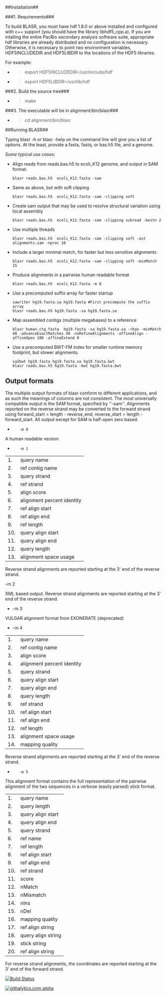 ##Installation##

###1. Requirements###

  To build BLASR, you must have hdf 1.8.0 or above installed and
  configured with c++ support (you should have the library
  libhdf5_cpp.a).  If you are intalling the entire PacBio secondary
  analysis software suite, appropriate hdf libraries are already
  distributed and no configuration is necessary.  Otherwise, it is
  necessary to point two environment variables, HDF5INCLUDEDIR and
  HDF5LIBDIR to the locations of the HDF5 libraries.

  For example:

+    > export HDF5INCLUDEDIR=/usr/include/hdf
+    > export HDF5LIBDIR=/usr/lib/hdf

###2. Build the source tree###

+    > make


###3. The executable will be in alignment/bin/blasr###

+    > cd alignment/bin/blasr


##Running BLASR##

Typing blasr -h or blasr -help on the command line will give you a
list of options.  At the least, provide a fasta, fastq, or bas.h5 file,
and a genome.

*Some typical use cases:*

+    Align reads from reads.bas.h5 to ecoli_K12 genome, and output in SAM format.

		 blasr reads.bas.h5  ecoli_K12.fasta -sam

+    Same as above, but with soft clipping

		 blasr reads.bas.h5  ecoli_K12.fasta -sam -clipping soft

+    Create sam output that may be used to resolve structural variation using local assembly

		 blasr reads.bas.h5  ecoli_K12.fasta -sam -clipping subread -bestn 2 


+    Use multiple threads

		 blasr reads.bas.h5  ecoli_K12.fasta -sam -clipping soft -out alignments.sam -nproc 16

+    Include a larger minimal match, for faster but less sensitive alignments

		 blasr reads.bas.h5  ecoli_K12.fasta -sam -clipping soft -minMatch 15

+    Produce alignments in a pairwise human readable format

		 blasr reads.bas.h5  ecoli_K12.fasta -m 0

+    Use a precomputed suffix array for faster startup

		 sawriter hg19.fasta.sa hg19.fasta #First precompute the suffix array
		 blasr reads.bas.h5 hg19.fasta -sa hg19.fasta.sa

+    Map assembled contigs (multiple megabases) to a reference

		 blasr human.ctg.fasta  hg19.fasta -sa hg19.fasta.sa -rbao -minMatch 40 -advanceExactMatches 40 -noRefineAlignments -affineAlign -affineOpen 100 -affineExtend 0 

+    Use a precomputed BWT-FM index for smaller runtime memory footprint, but slower alignments.

		 sa2bwt hg19.fasta hg19.fasta.sa hg19.fasta.bwt
		 blasr reads.bas.h5 hg19.fasta -bwt hg19.fasta.bwt

## Output formats ##

The multiple output formats of blasr conform to different applications, and as such the meanings of columns are not consistent.  The most universally compatible output is the SAM format, specified by ''-sam''.  Alignments reported on the reverse strand may be converted to the forward strand using forward_start = length - reverse_end, reverse_start = length  - forward_start.  All output except for SAM is half-open zero based.

+		 -m 0

A human readable version 

+		 -m 1

<table>
<tr> <td> 1.  </td> <td> query name </td> </tr>
<tr> <td> 2.  </td> <td> ref contig name </td> </tr>
<tr> <td> 3.  </td> <td> query strand </td> </tr>
<tr> <td> 4.  </td> <td> ref strand </td> </tr>
<tr> <td> 5.  </td> <td> align score </td> </tr>
<tr> <td> 6.  </td> <td> alignment percent identity </td> </tr>
<tr> <td> 7.  </td> <td> ref align start  </td> </tr>
<tr> <td> 8.  </td> <td> ref align end  </td> </tr>
<tr> <td> 9.  </td> <td> ref length </td> </tr>
<tr> <td> 10. </td> <td> query align start </td> </tr>
<tr> <td> 11. </td> <td> query align end </td> </tr>
<tr> <td> 12. </td> <td> query length </td> </tr>
<tr> <td> 13. </td> <td> alignment space usage </td> </tr>
</table>

Reverse strand alignments are reported starting at the 3' end of the reverse strand.

-m 2

XML based output. Reverse strand alignments are reported starting at the 3' end of the reverse strand.

+    -m 3
 
VULGAR alignment format from EXONERATE (deprecated)

+    -m 4

<table>
<tr> <td> 1.  </td> <td> query name </td> </tr>
<tr> <td> 2.  </td> <td> ref contig name </td> </tr>
<tr> <td> 3.  </td> <td> align score </td> </tr>
<tr> <td> 4.  </td> <td> alignment percent identity </td> </tr>
<tr> <td> 5.  </td> <td> query strand </td> </tr>
<tr> <td> 6. </td> <td> query align start </td> </tr>
<tr> <td> 7. </td> <td> query align end </td> </tr>
<tr> <td> 8. </td> <td> query length </td> </tr>
<tr> <td> 9.  </td> <td> ref strand </td> </tr>
<tr> <td> 10.  </td> <td> ref align start  </td> </tr>
<tr> <td> 11.  </td> <td> ref align end  </td> </tr>
<tr> <td> 12.  </td> <td> ref length </td> </tr>
<tr> <td> 13. </td> <td> alignment space usage </td> </tr>
<tr> <td> 14. </td> <td> mapping quality </td> </tr>
</table>
Reverse strand alignments are reported starting at the 3' end of the reverse strand.

+		 -m 5

This alignment format contains the full representation of the pairwise alignment of the two sequences in a verbose (easily parsed) stick format. 


<table>
<tr> <td> 1.  </td> <td> query name </td> </tr>
<tr> <td> 2.  </td> <td> query length </td> </tr>
<tr> <td> 3.  </td> <td> query align start </td> </tr>
<tr> <td> 4.  </td> <td> query align end </td> </tr>
<tr> <td> 5.  </td> <td> query strand </td> </tr>
<tr> <td> 6.  </td> <td> ref name </td> </tr>
<tr> <td> 7. </td> <td> ref length </td> </tr>
<tr> <td> 8. </td> <td> ref align start </td> </tr>
<tr> <td> 9. </td> <td> ref align end </td> </tr>
<tr> <td> 10.  </td> <td> ref strand </td> </tr>
<tr> <td> 11.  </td> <td> score  </td> </tr>
<tr> <td> 12.  </td> <td> nMatch  </td> </tr>
<tr> <td> 13.  </td> <td> nMismatch </td> </tr>
<tr> <td> 14. </td> <td> nIns </td> </tr>
<tr> <td> 15. </td> <td> nDel </td> </tr>
<tr> <td> 16. </td> <td> mapping quality </td> </tr>
<tr> <td> 17. </td> <td> ref align string </td> </tr>
<tr> <td> 18. </td> <td> query align string </td> </tr>
<tr> <td> 19. </td> <td> stick string </td> </tr>
<tr> <td> 20. </td> <td> ref align string </td> </tr>
</table>

For reverse strand alignments, the coordinates are reported starting at the 3' end of the forward strand. 

[![Build Status](https://travis-ci.org/zeeev/wham.svg?branch=master)](https://travis-ci.org/zeeev/blasr)

[![githalytics.com alpha](https://cruel-carlota.pagodabox.com/036412483bfb92d2f18c1e62a34586b4 "githalytics.com")](http://githalytics.com/PacificBiosciences/blasr)

